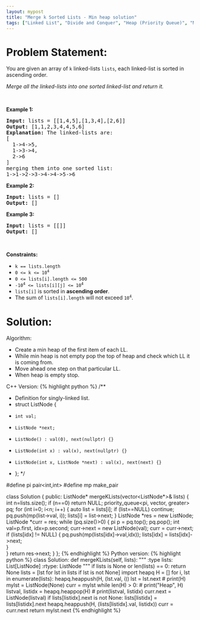 ```yaml
---
layout: mypost
title: "Merge k Sorted Lists - Min heap solution"
tags: ["Linked List", "Divide and Conquer", "Heap (Priority Queue)", "Merge Sort", "Python", "C", "Hard"]
---
```

# Problem Statement:
<p>You are given an array of <code>k</code> linked-lists <code>lists</code>, each linked-list is sorted in ascending order.</p>

<p><em>Merge all the linked-lists into one sorted linked-list and return it.</em></p>

<p>&nbsp;</p>
<p><strong class="example">Example 1:</strong></p>

<pre>
<strong>Input:</strong> lists = [[1,4,5],[1,3,4],[2,6]]
<strong>Output:</strong> [1,1,2,3,4,4,5,6]
<strong>Explanation:</strong> The linked-lists are:
[
  1-&gt;4-&gt;5,
  1-&gt;3-&gt;4,
  2-&gt;6
]
merging them into one sorted list:
1-&gt;1-&gt;2-&gt;3-&gt;4-&gt;4-&gt;5-&gt;6
</pre>

<p><strong class="example">Example 2:</strong></p>

<pre>
<strong>Input:</strong> lists = []
<strong>Output:</strong> []
</pre>

<p><strong class="example">Example 3:</strong></p>

<pre>
<strong>Input:</strong> lists = [[]]
<strong>Output:</strong> []
</pre>

<p>&nbsp;</p>
<p><strong>Constraints:</strong></p>

<ul>
	<li><code>k == lists.length</code></li>
	<li><code>0 &lt;= k &lt;= 10<sup>4</sup></code></li>
	<li><code>0 &lt;= lists[i].length &lt;= 500</code></li>
	<li><code>-10<sup>4</sup> &lt;= lists[i][j] &lt;= 10<sup>4</sup></code></li>
	<li><code>lists[i]</code> is sorted in <strong>ascending order</strong>.</li>
	<li>The sum of <code>lists[i].length</code> will not exceed <code>10<sup>4</sup></code>.</li>
</ul>

# Solution:
Algorithm:
- Create a min heap of the first item of each LL.
- While min heap is not empty pop the top of heap and check which LL it is coming from.
- Move ahead one step on that particular LL.
- When heap is empty stop.

C++ Version:
 {% highlight python %} 
/**
 * Definition for singly-linked list.
 * struct ListNode {
 *     int val;
 *     ListNode *next;
 *     ListNode() : val(0), next(nullptr) {}
 *     ListNode(int x) : val(x), next(nullptr) {}
 *     ListNode(int x, ListNode *next) : val(x), next(next) {}
 * };
 */

#define pi pair<int,int>
#define mp make_pair

class Solution {
public:
    ListNode* mergeKLists(vector<ListNode*>& lists) 
    {
        int n=lists.size();
        if (n==0) return NULL;
        priority_queue<pi, vector<pi>, greater<pi>> pq;
        for (int i=0; i<n; i++)
        {
            auto list = lists[i];
            if (list==NULL) continue;
            pq.push(mp(list->val, i));
            lists[i] = list->next;
        }
        ListNode *res = new ListNode;
        ListNode *curr = res;
        while (pq.size()>0)
        {
            pi p = pq.top();
            pq.pop();
            int val=p.first, idx=p.second;
            curr->next = new ListNode(val);
            curr = curr->next;
            if (lists[idx] != NULL)
            {
                pq.push(mp(lists[idx]->val,idx));
                lists[idx] = lists[idx]->next;                
            }            
        }
        return res->next;
    }
};
 {% endhighlight %}
Python version:
 {% highlight python %} 
class Solution:
    def mergeKLists(self, lists):
        """
        :type lists: List[ListNode]
        :rtype: ListNode
        """
        if lists is None or len(lists) == 0:
            return None
        lists = [lst for lst in lists if lst is not None]
        import heapq
        H = []
        for i, lst in enumerate(lists):
            heapq.heappush(H, (lst.val, i))
            lst = lst.next
        # print(H)
        mylst = ListNode(None)
        curr = mylst
        while len(H) > 0:
            # print("Heap", H)
            listval, listidx = heapq.heappop(H)
            # print(listval, listidx)
            curr.next = ListNode(listval)
            if lists[listidx].next is not None:
                lists[listidx] = lists[listidx].next
                heapq.heappush(H, (lists[listidx].val, listidx))
            curr = curr.next
        return mylst.next
 {% endhighlight %}